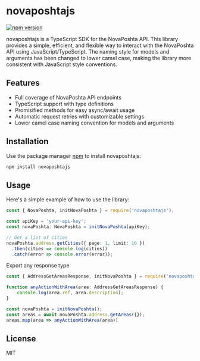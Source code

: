 # novaposhtajs

[![npm version](https://badge.fury.io/js/novaposhtajs.svg)](https://badge.fury.io/js/novaposhtajs)

novaposhtajs is a TypeScript SDK for the NovaPoshta API. This library provides a simple, efficient, and flexible way to interact with the NovaPoshta API using JavaScript/TypeScript. The naming style for models and arguments has been changed to lower camel case, making the library more consistent with JavaScript style conventions.

## Features

- Full coverage of NovaPoshta API endpoints
- TypeScript support with type definitions
- Promisified methods for easy async/await usage
- Automatic request retries with customizable settings
- Lower camel case naming convention for models and arguments

## Installation

Use the package manager [npm](https://www.npmjs.com/) to install novaposhtajs:

```bash
npm install novaposhtajs
```

## Usage
Here's a simple example of how to use the library:
```typescript
const { NovaPoshta, initNovaPoshta } = require('novaposhtajs');

const apiKey = 'your-api-key';
const novaPoshta: NovaPoshta = initNovaPoshta(apiKey);

// Get a list of cities
novaPoshta.address.getCities({ page: 1, limit: 10 })
  .then(cities => console.log(cities))
  .catch(error => console.error(error));
```

Export any response type
```typescript
const { AddressGetAreasResponse, initNovaPoshta } = require('novaposhtajs');

function anyActionWithArea(area: AddressGetAreasResponse) {
    console.log(area.ref, area.description);
}

const novaPoshta = initNovaPoshta();
const areas = await novaPoshta.address.getAreas({});
areas.map(area => anyActionWithArea(area))

```

## License
MIT
